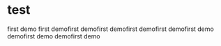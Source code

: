 # test
first demo
first demofirst demofirst demofirst demofirst demofirst demo demofirst demo demofirst demo
